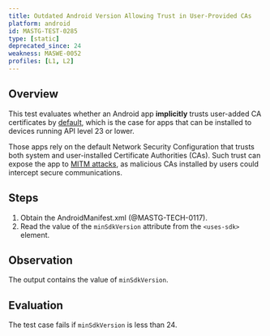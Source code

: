 ```yaml
---
title: Outdated Android Version Allowing Trust in User-Provided CAs
platform: android
id: MASTG-TEST-0285
type: [static]
deprecated_since: 24
weakness: MASWE-0052
profiles: [L1, L2]
---
```


## Overview

This test evaluates whether an Android app **implicitly** trusts user-added CA certificates by [default](https://developer.android.com/privacy-and-security/security-config#CustomTrust), which is the case for apps that can be installed to devices running API level 23 or lower.

Those apps rely on the default Network Security Configuration that trusts both system and user-installed Certificate Authorities (CAs). Such trust can expose the app to [MITM attacks](../../../Document/0x04f-Testing-Network-Communication.md#intercepting-network-traffic-through-mitm), as malicious CAs installed by users could intercept secure communications.

## Steps

1. Obtain the AndroidManifest.xml (@MASTG-TECH-0117).
2. Read the value of the `minSdkVersion` attribute from the `<uses-sdk>` element.

## Observation

The output contains the value of `minSdkVersion`.

## Evaluation

The test case fails if `minSdkVersion` is less than 24.
